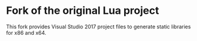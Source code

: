 # Fork of the original Lua project
This fork provides Visual Studio 2017 project files to generate static libraries for x86 and x64.